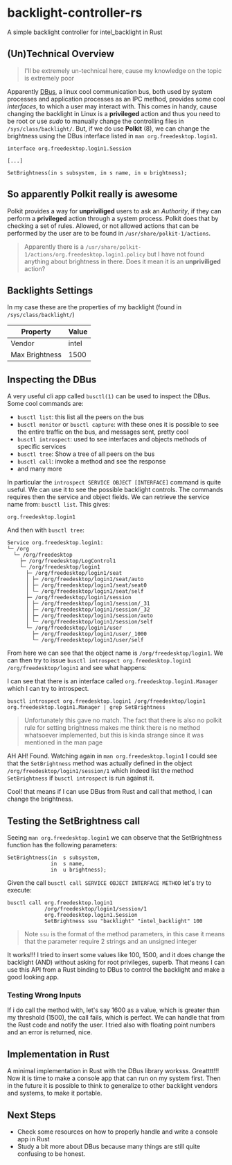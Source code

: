 # backlight-controller-rs
A simple backlight controller for intel_backlight in Rust

## (Un)Technical Overview
> I'll be extremely un-technical here, cause my knowledge on the topic is extremely poor

Apparently [DBus](https://freedesktop.org/wiki/Software/dbus/), a linux cool communication bus, both used by system processes and application processes as an IPC method, provides some cool *interfaces*, to which a user may interact with. This comes in handy, cause
changing the backlight in Linux is a **privileged** action and thus you need to be root or use *sudo* to manually change the controlling 
files in `/sys/class/backlight/`. But, if we do use **Polkit** (8), we can change the brightness using the DBus interface listed in ```man org.freedesktop.login1```.

```
interface org.freedesktop.login1.Session

[...]

SetBrightness(in s subsystem, in s name, in u brightness);
```

## So apparently Polkit really is awesome
Polkit provides a way for **unpriviliged** users to ask an *Authority*, if they can perform a **privileged** action through a system process.
Polkit does that by checking a set of rules. Allowed, or not allowed actions that can be performed by the user are to be found in 
`/usr/share/polkit-1/actions`.

> Apparently there is a ```/usr/share/polkit-1/actions/org.freedesktop.login1.policy``` but I have
> not found anything about brightness in there. Does it mean it is an **unpriviliged** action?


## Backlights Settings
In my case these are the properties of my backlight (found in `/sys/class/backlight/`)

| Property | Value |
| -------- | ----- |
| Vendor | intel |
| Max Brightness | 1500 |

## Inspecting the DBus

A very useful cli app called `busctl(1)` can be used to inspect the DBus. Some cool commands are:

- ```busctl list```: this list all the peers on the bus
- ```busctl monitor``` or ```busctl capture```: with these ones it is possible to see the entire traffic on the bus, and messages sent, pretty cool
- ```busctl introspect```: used to see interfaces and objects methods of specific services
- ```busctl tree```: Show a tree of all peers on the bus
- ```busctl call```: invoke a method and see the response
- and many more

In particular the `introspect SERVICE OBJECT [INTERFACE]` command is quite useful. We can use it to see the possible backlight controls.
The commands requires then the service and object fields. We can retrieve the service name from:
`busctl list`.
This gives:
```
org.freedesktop.login1
```
And then with `busctl tree`:
```
Service org.freedesktop.login1:
└─ /org
  └─ /org/freedesktop
    ├─ /org/freedesktop/LogControl1
    └─ /org/freedesktop/login1
      ├─ /org/freedesktop/login1/seat
      │ ├─ /org/freedesktop/login1/seat/auto
      │ ├─ /org/freedesktop/login1/seat/seat0
      │ └─ /org/freedesktop/login1/seat/self
      ├─ /org/freedesktop/login1/session
      │ ├─ /org/freedesktop/login1/session/_31
      │ ├─ /org/freedesktop/login1/session/_32
      │ ├─ /org/freedesktop/login1/session/auto
      │ └─ /org/freedesktop/login1/session/self
      └─ /org/freedesktop/login1/user
        ├─ /org/freedesktop/login1/user/_1000
        └─ /org/freedesktop/login1/user/self
```

From here we can see that the object name is `/org/freedesktop/login1`.
We can then try to issue `busctl introspect org.freedesktop.login1 /org/freedesktop/login1` and see what happens:

I can see that there is an interface called ```org.freedesktop.login1.Manager``` which I can try to
introspect.

```
busctl introspect org.freedesktop.login1 /org/freedesktop/login1 org.freedesktop.login1.Manager | grep SetBrightness
```

> Unfortunately this gave no match. The fact that there is also no polkit rule for setting brightness
> makes me think there is no method whatsoever implemented, but this is kinda strange since it was
> mentioned in the man page

AH AH! Found. Watching again in `man org.freedesktop.login1` I could see that the
`SetBrightness` method was actually defined in the object `/org/freedesktop/login1/session/1`
which indeed list the method `SetBrightness` if `busctl introspect` is run against it.

Cool! that means if I can use DBus from Rust and call that method, I can change the
brightness.

## Testing the SetBrightness call
Seeing `man org.freedesktop.login1` we can observe that the SetBrightness function has the following parameters:
```
SetBrightness(in  s subsystem,
              in  s name,
              in  u brightness);
```
Given the call `busctl call SERVICE OBJECT INTERFACE METHOD` let's try to execute:
```
busctl call org.freedesktop.login1 
            /org/freedesktop/login1/session/1
            org.freedesktop.login1.Session 
            SetBrightness ssu "backlight" "intel_backlight" 100
```
> Note `ssu` is the format of the method parameters, in this case it means that the parameter require 2 strings and an unsigned integer

It works!!! I tried to insert some values like 100, 1500, and it does change the backlight (AND) without asking for root privileges, superb.
That means I can use this API from a Rust binding to DBus to control the backlight and make a good looking app.

### Testing Wrong Inputs
If i do call the method with, let's say 1600 as a value, which is greater than my threshold (1500), the call fails, which is perfect. 
We can handle that from the Rust code and notify the user. I tried also with floating point numbers and an error is returned, nice.

## Implementation in Rust
A minimal implementation in Rust with the DBus library worksss. Greatttt!!!
Now it is time to make a console app that can run on my system first. Then in the future it is possible
to think to generalize to other backlight vendors and systems, to make it portable.

## Next Steps
- Check some resources on how to properly handle and write a console app in Rust
- Study a bit more about DBus because many things are still quite confusing to be honest.
